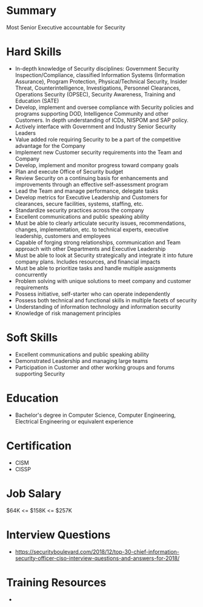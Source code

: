 # Summary

Most Senior Executive accountable for Security


# Hard Skills
* In-depth knowledge of Security disciplines: Government Security Inspection/Compliance, classified Information Systems (Information Assurance), Program Protection, Physical/Technical Security, Insider Threat, Counterintelligence, Investigations, Personnel Clearances, Operations Security (OPSEC), Security Awareness, Training and Education (SATE)
* Develop, implement and oversee compliance with Security policies and programs supporting DOD, Intelligence Community and other Customers. In depth understanding of ICDs, NISPOM and SAP policy.
* Actively interface with Government and Industry Senior Security Leaders
* Value added role requiring Security to be a part of the competitive advantage for the Company
* Implement new Customer security requirements into the Team and Company
* Develop, implement and monitor progress toward company goals
* Plan and execute Office of Security budget
* Review Security on a continuing basis for enhancements and improvements through an effective self-assessment program
* Lead the Team and manage performance, delegate tasks
* Develop metrics for Executive Leadership and Customers for clearances, secure facilities, systems, staffing, etc.
* Standardize security practices across the company 
* Excellent communications and public speaking ability
* Must be able to clearly articulate security issues, recommendations, changes, implementation, etc. to technical experts, executive leadership, customers and employees
* Capable of forging strong relationships, communication and Team approach with other Departments and Executive Leadership
* Must be able to look at Security strategically and integrate it into future company plans. Includes resources, and financial impacts
* Must be able to prioritize tasks and handle multiple assignments concurrently
* Problem solving with unique solutions to meet company and customer requirements
* Possess initiative, self-starter who can operate independently
* Possess both technical and functional skills in multiple facets of security
* Understanding of information technology and information security
* Knowledge of risk management principles


# Soft Skills
* Excellent communications and public speaking ability
* Demonstrated Leadership and managing large teams
* Participation in Customer and other working groups and forums supporting Security



# Education
  * Bachelor's degree in Computer Science, Computer Engineering, Electrical Engineering or equivalent experience


# Certification
  * CISM
  * CISSP


# Job Salary
$64K <= $158K <= $257K


# Interview Questions
 * https://securityboulevard.com/2018/12/top-30-chief-information-security-officer-ciso-interview-questions-and-answers-for-2018/


# Training Resources
  * 



